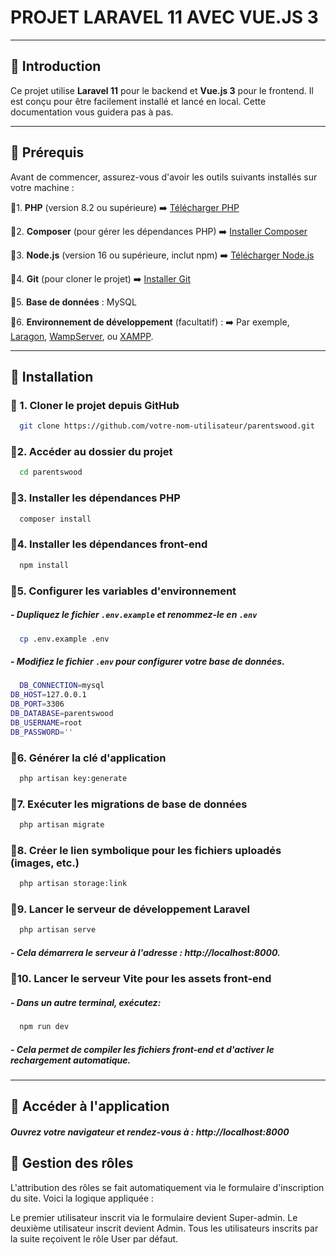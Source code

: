 # PROJET LARAVEL 11 AVEC VUE.JS 3

---

## 🔵 Introduction

Ce projet utilise **Laravel 11** pour le backend et **Vue.js 3** pour le frontend. Il est conçu pour être facilement
installé et lancé en local. Cette documentation vous guidera pas à pas.

---

## 🔵 Prérequis

Avant de commencer, assurez-vous d'avoir les outils suivants installés sur votre machine :

🔹1. **PHP** (version 8.2 ou supérieure) ➡️ [Télécharger PHP](https://www.php.net/downloads)

🔹2. **Composer** (pour gérer les dépendances PHP) ➡️ [Installer Composer](https://getcomposer.org/download/)

🔹3. **Node.js** (version 16 ou supérieure, inclut npm) ➡️ [Télécharger Node.js](https://nodejs.org/)

🔹4. **Git** (pour cloner le projet) ➡️ [Installer Git](https://git-scm.com/)

🔹5. **Base de données** : MySQL

🔹6. **Environnement de développement** (facultatif) : ➡️ Par
exemple, [Laragon](https://laragon.org/), [WampServer](https://www.wampserver.com/),
ou [XAMPP](https://www.apachefriends.org/index.html).

---

## 🔵 Installation

### 🔹 1. Cloner le projet depuis GitHub

```bash
  git clone https://github.com/votre-nom-utilisateur/parentswood.git
```

### 🔹2. Accéder au dossier du projet

```bash
  cd parentswood
```

### 🔹3. Installer les dépendances PHP

```bash
  composer install
```

### 🔹4. Installer les dépendances front-end

```bash
  npm install
```

### 🔹5. Configurer les variables d'environnement

##### - Dupliquez le fichier ```.env.example``` et renommez-le en ```.env```

```bash
  cp .env.example .env
```

##### - Modifiez le fichier ```.env``` pour configurer votre base de données.

```bash
  DB_CONNECTION=mysql
DB_HOST=127.0.0.1
DB_PORT=3306
DB_DATABASE=parentswood
DB_USERNAME=root
DB_PASSWORD=''
```

### 🔹6. Générer la clé d'application

```bash
  php artisan key:generate
```

### 🔹7. Exécuter les migrations de base de données

```bash
  php artisan migrate
```

### 🔹8. Créer le lien symbolique pour les fichiers uploadés (images, etc.)
```bash
  php artisan storage:link
```

### 🔹9. Lancer le serveur de développement Laravel

```bash
  php artisan serve
```

##### - Cela démarrera le serveur à l'adresse : http://localhost:8000.

### 🔹10. Lancer le serveur Vite pour les assets front-end

##### - Dans un autre terminal, exécutez:

```bash
  npm run dev
```

##### - Cela permet de compiler les fichiers front-end et d'activer le rechargement automatique.

---

## 🔵 Accéder à l'application

##### Ouvrez votre navigateur et rendez-vous à : http://localhost:8000

## 🔵 Gestion des rôles

L'attribution des rôles se fait automatiquement via le formulaire d'inscription du site. Voici la logique appliquée :

Le premier utilisateur inscrit via le formulaire devient Super-admin.
Le deuxième utilisateur inscrit devient Admin.
Tous les utilisateurs inscrits par la suite reçoivent le rôle User par défaut.



